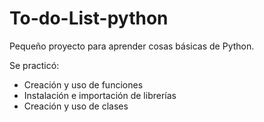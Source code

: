 # To-do-List-python
Pequeño proyecto para aprender cosas básicas de Python.

Se practicó:

- Creación y uso de funciones
- Instalación e importación de librerías
- Creación y uso de clases
